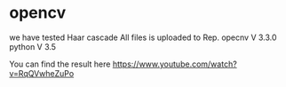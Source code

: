 # opencv

we have tested  Haar cascade 
All  files is uploaded to  Rep.
opecnv V 3.3.0
python V 3.5

You can find the  result here 
https://www.youtube.com/watch?v=RqQVwheZuPo
